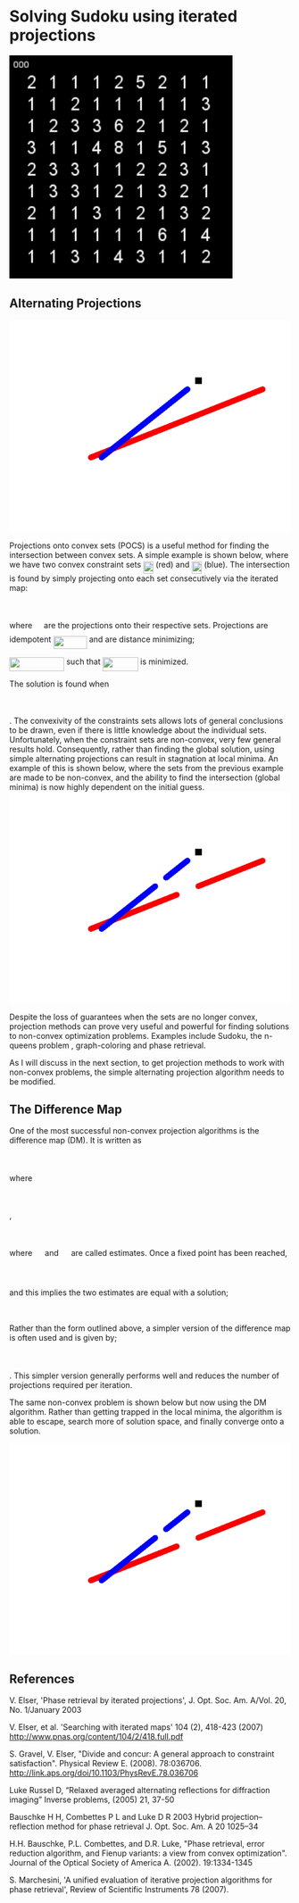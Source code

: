 # Solving Sudoku using iterated projections

<img src="images/sudoku_dm.gif" width="400">



## Alternating Projections
<img src="images/cvx-er.gif" width="520">

Projections onto convex sets (POCS) is a useful method for finding the intersection between convex sets.  A simple example is shown below, where we have two convex constraint sets <img src="https://rawgit.com/jn2clark/sudoku-difference-map/svgs/svgs/d81a84099e7856ffa4484e1572ceadff.svg?invert_in_darkmode" align=middle width=18.23283pt height=22.38159pt/> (red) and <img src="https://rawgit.com/jn2clark/sudoku-difference-map/svgs/svgs/85f3e1190907b9a8e94ce25bec4ec435.svg?invert_in_darkmode" align=middle width=18.23283pt height=22.38159pt/> (blue).  The intersection is found by simply projecting onto each set consecutively via the iterated map:

<p align="center"><img src="https://rawgit.com/jn2clark/sudoku-difference-map/svgs/svgs/33ec2cdef775eac131faff5e95e6b440.svg?invert_in_darkmode" align=middle width=136.38207pt height=16.376943pt/></p>

where <img src="https://rawgit.com/jn2clark/sudoku-difference-map/svgs/svgs/df5a289587a2f0247a5b97c1e8ac58ca.svg?invert_in_darkmode" align=middle width=12.788655pt height=22.38159pt/> are the projections onto their respective sets.  Projections are idempotent <img src="https://rawgit.com/jn2clark/sudoku-difference-map/svgs/svgs/1a9e1531579f1943d917c873e3d17644.svg?invert_in_darkmode" align=middle width=60.253215pt height=22.38159pt/> and are distance minimizing;

<img src="https://rawgit.com/jn2clark/sudoku-difference-map/svgs/svgs/1fd7aeccc5b9f88aef6ca6ed7352321b.svg?invert_in_darkmode" align=middle width=98.3103pt height=24.5652pt/> such that <img src="https://rawgit.com/jn2clark/sudoku-difference-map/svgs/svgs/7c698d856efd5c430bba63efab6bb795.svg?invert_in_darkmode" align=middle width=63.531435pt height=24.5652pt/>  is minimized.

The solution is found when
<p align="center"><img src="https://rawgit.com/jn2clark/sudoku-difference-map/svgs/svgs/679186591f8b862e4f94d40ee0bff78b.svg?invert_in_darkmode" align=middle width=84.94629pt height=13.656621pt/></p>.
The convexivity of the constraints sets allows lots of general conclusions to be drawn, even if there is little knowledge about the individual sets.  Unfortunately, when the constraint sets are non-convex, very few general results hold. Consequently, rather than finding the global solution, using simple alternating projections can result in stagnation at local minima.  An example of this is shown below, where the sets from the previous example are made to be non-convex, and the ability to find the intersection (global minima) is now highly dependent on the initial guess.

<img src="images/ncvx-er.gif" width="520">

Despite the loss of guarantees when the sets are no longer convex, projection methods can prove very useful and powerful for finding solutions to non-convex optimization problems.  Examples include Sudoku, the n-queens problem , graph-coloring and phase retrieval.

As I will discuss in the next section, to get projection methods to work with non-convex problems, the simple alternating projection algorithm needs to be modified.


## The Difference Map
One of the most successful non-convex projection algorithms is the difference map (DM).  It is written as
<p align="center"><img src="https://rawgit.com/jn2clark/sudoku-difference-map/svgs/svgs/7247ecfb09bc63fdd66fe7d001f25ba8.svg?invert_in_darkmode" align=middle width=150.3645pt height=16.376943pt/></p>
where
<p align="center"><img src="https://rawgit.com/jn2clark/sudoku-difference-map/svgs/svgs/a1028b793282df0353b6462bef1574dd.svg?invert_in_darkmode" align=middle width=153.02892pt height=16.376943pt/></p>,
<p align="center"><img src="https://rawgit.com/jn2clark/sudoku-difference-map/svgs/svgs/2949f2e3e9a034deb7c0e74c435d49db.svg?invert_in_darkmode" align=middle width=464.13675pt height=16.376943pt/></p>
where <img src="https://rawgit.com/jn2clark/sudoku-difference-map/svgs/svgs/f7019b486d7fc8f840b0ce0bb0d41714.svg?invert_in_darkmode" align=middle width=14.55729pt height=14.10222pt/> and <img src="https://rawgit.com/jn2clark/sudoku-difference-map/svgs/svgs/4c512beeb3e83909b7e19f3cabcfa395.svg?invert_in_darkmode" align=middle width=14.55729pt height=14.10222pt/> are called estimates.
Once a fixed point has been reached,

<p align="center"><img src="https://rawgit.com/jn2clark/sudoku-difference-map/svgs/svgs/4ba1122a50f9b529e295422f4eb5c7f3.svg?invert_in_darkmode" align=middle width=129.5481pt height=16.376943pt/></p>

and this implies the two estimates are equal with a solution;
<p align="center"><img src="https://rawgit.com/jn2clark/sudoku-difference-map/svgs/svgs/6c81217d679260d5525471e061e85c6c.svg?invert_in_darkmode" align=middle width=100.79949pt height=10.2355935pt/></p>


Rather than the form outlined above, a simpler version of the difference map is often used and is given by;
<p align="center"><img src="https://rawgit.com/jn2clark/sudoku-difference-map/svgs/svgs/08d602eabb2c0d3cc88ccbd108a45dd1.svg?invert_in_darkmode" align=middle width=271.10655pt height=16.376943pt/></p>.
This simpler version generally performs well and reduces the number of projections required per iteration.

The same non-convex problem is shown below but now using the DM algorithm.  Rather than getting trapped in the local minima, the algorithm is able to escape, search more of solution space, and finally converge onto a solution.

<img src="images/ncvx-dm.gif" width="520">

## References

V. Elser, 'Phase retrieval by iterated projections', J. Opt. Soc. Am. A/Vol. 20, No. 1/January 2003

V. Elser, et al. 'Searching with iterated maps' 104 (2), 418-423 (2007)
http://www.pnas.org/content/104/2/418.full.pdf

S. Gravel, V. Elser, "Divide and concur: A general approach to constraint satisfaction". Physical Review E. (2008). 78:036706. http://link.aps.org/doi/10.1103/PhysRevE.78.036706

Luke Russel D, “Relaxed averaged alternating reflections for diffraction imaging” Inverse problems, (2005) 21, 37-50

Bauschke H H, Combettes P L and Luke D R 2003 Hybrid projection–reflection method for phase retrieval
J. Opt. Soc. Am. A 20 1025–34

H.H. Bauschke, P.L. Combettes, and D.R. Luke, "Phase retrieval, error reduction algorithm, and Fienup variants: a view from convex optimization". Journal of the Optical Society of America A. (2002). 19:1334-1345

S. Marchesini, 'A unified evaluation of iterative projection algorithms for phase retrieval',  Review of Scientific Instruments 78 (2007).

